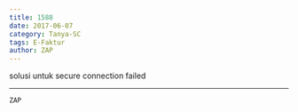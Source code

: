 ```yaml
---
title: 1588
date: 2017-06-07
category: Tanya-SC
tags: E-Faktur
author: ZAP
---
```


solusi untuk secure connection failed

---



`ZAP`
